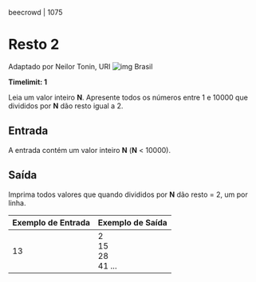 beecrowd | 1075

# Resto 2

Adaptado por Neilor Tonin, URI ![img](https://resources.beecrowd.com.br/gallery/images/flags/br.gif) Brasil

**Timelimit: 1**

Leia um valor inteiro **N**. Apresente todos os números entre 1 e 10000 que divididos por **N** dão resto igual a 2.

## Entrada

A entrada contém um valor inteiro **N** (**N** < 10000).

## Saída

Imprima todos valores que quando divididos por **N** dão resto = 2, um por linha.

| Exemplo de Entrada | Exemplo de Saída             |
| ------------------ | ---------------------------- |
| 13                 | 2 <br>15 <br/>28 <br/>41 ... |
